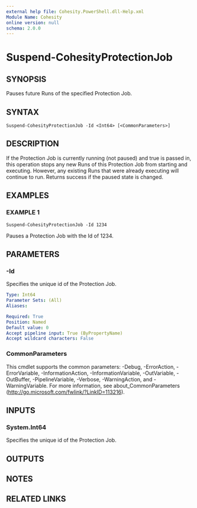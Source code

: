 ```yaml
---
external help file: Cohesity.PowerShell.dll-Help.xml
Module Name: Cohesity
online version: null
schema: 2.0.0
---
```


# Suspend-CohesityProtectionJob

## SYNOPSIS

Pauses future Runs of the specified Protection Job.

## SYNTAX

```
Suspend-CohesityProtectionJob -Id <Int64> [<CommonParameters>]
```

## DESCRIPTION

If the Protection Job is currently running \(not paused\) and true is passed in, this operation stops any new Runs of this Protection Job from starting and executing. However, any existing Runs that were already executing will continue to run. Returns success if the paused state is changed.

## EXAMPLES

### EXAMPLE 1

```text
Suspend-CohesityProtectionJob -Id 1234
```

Pauses a Protection Job with the Id of 1234.

## PARAMETERS

### -Id

Specifies the unique id of the Protection Job.

```yaml
Type: Int64
Parameter Sets: (All)
Aliases:

Required: True
Position: Named
Default value: 0
Accept pipeline input: True (ByPropertyName)
Accept wildcard characters: False
```

### CommonParameters
This cmdlet supports the common parameters: -Debug, -ErrorAction, -ErrorVariable, -InformationAction, -InformationVariable, -OutVariable, -OutBuffer, -PipelineVariable, -Verbose, -WarningAction, and -WarningVariable. For more information, see about_CommonParameters (http://go.microsoft.com/fwlink/?LinkID=113216).

## INPUTS

### System.Int64

Specifies the unique id of the Protection Job.

## OUTPUTS

## NOTES

## RELATED LINKS
